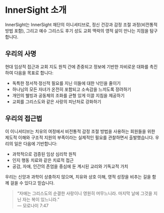 # InnerSight 소개
<!-- i18n: docs/es/about/index.md(2025년 10월)과 동기화됨. -->

InnerSight는 InnerSight 재단의 이니셔티브로, 정신 건강과 감정 조절 과정(비전통적 방법 포함), 그리고 예수 그리스도 후기 성도 교회 맥락의 영적 삶이 만나는 지점을 탐구합니다.

## 우리의 사명

현대 임상적 접근과 교회 지도 원칙 간에 존중되고 정보에 기반한 자비로운 대화를 촉진하여 다음을 목표로 합니다:

- 독특한 정서적·정신적 필요를 지닌 이들에 대한 낙인을 줄이기  
- 하나님의 모든 자녀가 온전히 포함되고 소속감을 느끼도록 장려하기  
- 개인의 웰빙과 공동체의 조화를 균형 있게 이끌 지침을 제공하기  
- 교회를 그리스도와 같은 사랑의 피난처로 강화하기  

## 우리의 접근법

이 이니셔티브는 치유의 여정에서 비전통적 감정 조절 방법을 사용하는 회원들을 위한 제도적 이해와 구조적 지원의 부족이라는 실제적인 필요를 관찰하면서 출발했습니다. 우리의 일은 다음에 기반합니다:

- 과학적으로 검증된 임상 심리학 원칙  
- 인지 행동 치료와 같은 치료적 접근  
- 공감, 자애, 인간의 존엄을 중심에 둔 계시된 교리와 기독교적 가치  

우리는 신앙과 과학이 상충하지 않으며, 치유와 상호 이해, 영적 성장을 비추는 길을 함께 걸을 수 있다고 믿습니다.

> “자애는 그리스도의 순결한 사랑이니 영원히 머무느니라. 마지막 날에 그것을 지닌 자는 복이 있느니라.”  
> — 모로나이 7:47
